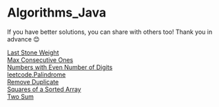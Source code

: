 # Algorithms_Java

If you have better solutions, you can share with others too! Thank you in advance 😊

[Last Stone Weight](/src/LastStoneWeight.java)\
[Max Consecutive Ones](/src/MaxConsecutiveOnes.java)\
[Numbers with Even Number of Digits](/src/NumbersWithEvenNumberOfDigits.java)\
[leetcode.Palindrome](/src/Palindrome.java)\
[Remove Duplicate](/src/RemoveDuplicate.java)\
[Squares of a Sorted Array](/src/SquaresOfSorteedArray.java)\
[Two Sum](/src/TwoSum.java)

